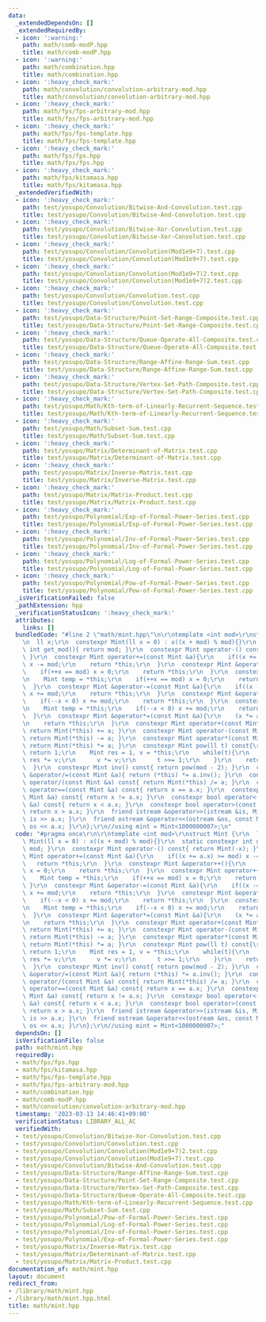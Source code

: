```yaml
---
data:
  _extendedDependsOn: []
  _extendedRequiredBy:
  - icon: ':warning:'
    path: math/comb-modP.hpp
    title: math/comb-modP.hpp
  - icon: ':warning:'
    path: math/combination.hpp
    title: math/combination.hpp
  - icon: ':heavy_check_mark:'
    path: math/convolution/convolution-arbitrary-mod.hpp
    title: math/convolution/convolution-arbitrary-mod.hpp
  - icon: ':heavy_check_mark:'
    path: math/fps/fps-arbitrary-mod.hpp
    title: math/fps/fps-arbitrary-mod.hpp
  - icon: ':heavy_check_mark:'
    path: math/fps/fps-template.hpp
    title: math/fps/fps-template.hpp
  - icon: ':heavy_check_mark:'
    path: math/fps/fps.hpp
    title: math/fps/fps.hpp
  - icon: ':heavy_check_mark:'
    path: math/fps/kitamasa.hpp
    title: math/fps/kitamasa.hpp
  _extendedVerifiedWith:
  - icon: ':heavy_check_mark:'
    path: test/yosupo/Convolution/Bitwise-And-Convolution.test.cpp
    title: test/yosupo/Convolution/Bitwise-And-Convolution.test.cpp
  - icon: ':heavy_check_mark:'
    path: test/yosupo/Convolution/Bitwise-Xor-Convolution.test.cpp
    title: test/yosupo/Convolution/Bitwise-Xor-Convolution.test.cpp
  - icon: ':heavy_check_mark:'
    path: test/yosupo/Convolution/Convolution(Mod1e9+7).test.cpp
    title: test/yosupo/Convolution/Convolution(Mod1e9+7).test.cpp
  - icon: ':heavy_check_mark:'
    path: test/yosupo/Convolution/Convolution(Mod1e9+7)2.test.cpp
    title: test/yosupo/Convolution/Convolution(Mod1e9+7)2.test.cpp
  - icon: ':heavy_check_mark:'
    path: test/yosupo/Convolution/Convolution.test.cpp
    title: test/yosupo/Convolution/Convolution.test.cpp
  - icon: ':heavy_check_mark:'
    path: test/yosupo/Data-Structure/Point-Set-Range-Composite.test.cpp
    title: test/yosupo/Data-Structure/Point-Set-Range-Composite.test.cpp
  - icon: ':heavy_check_mark:'
    path: test/yosupo/Data-Structure/Queue-Operate-All-Composite.test.cpp
    title: test/yosupo/Data-Structure/Queue-Operate-All-Composite.test.cpp
  - icon: ':heavy_check_mark:'
    path: test/yosupo/Data-Structure/Range-Affine-Range-Sum.test.cpp
    title: test/yosupo/Data-Structure/Range-Affine-Range-Sum.test.cpp
  - icon: ':heavy_check_mark:'
    path: test/yosupo/Data-Structure/Vertex-Set-Path-Composite.test.cpp
    title: test/yosupo/Data-Structure/Vertex-Set-Path-Composite.test.cpp
  - icon: ':heavy_check_mark:'
    path: test/yosupo/Math/Kth-term-of-Linearly-Recurrent-Sequence.test.cpp
    title: test/yosupo/Math/Kth-term-of-Linearly-Recurrent-Sequence.test.cpp
  - icon: ':heavy_check_mark:'
    path: test/yosupo/Math/Subset-Sum.test.cpp
    title: test/yosupo/Math/Subset-Sum.test.cpp
  - icon: ':heavy_check_mark:'
    path: test/yosupo/Matrix/Determinant-of-Matrix.test.cpp
    title: test/yosupo/Matrix/Determinant-of-Matrix.test.cpp
  - icon: ':heavy_check_mark:'
    path: test/yosupo/Matrix/Inverse-Matrix.test.cpp
    title: test/yosupo/Matrix/Inverse-Matrix.test.cpp
  - icon: ':heavy_check_mark:'
    path: test/yosupo/Matrix/Matrix-Product.test.cpp
    title: test/yosupo/Matrix/Matrix-Product.test.cpp
  - icon: ':heavy_check_mark:'
    path: test/yosupo/Polynomial/Exp-of-Formal-Power-Series.test.cpp
    title: test/yosupo/Polynomial/Exp-of-Formal-Power-Series.test.cpp
  - icon: ':heavy_check_mark:'
    path: test/yosupo/Polynomial/Inv-of-Formal-Power-Series.test.cpp
    title: test/yosupo/Polynomial/Inv-of-Formal-Power-Series.test.cpp
  - icon: ':heavy_check_mark:'
    path: test/yosupo/Polynomial/Log-of-Formal-Power-Series.test.cpp
    title: test/yosupo/Polynomial/Log-of-Formal-Power-Series.test.cpp
  - icon: ':heavy_check_mark:'
    path: test/yosupo/Polynomial/Pow-of-Formal-Power-Series.test.cpp
    title: test/yosupo/Polynomial/Pow-of-Formal-Power-Series.test.cpp
  _isVerificationFailed: false
  _pathExtension: hpp
  _verificationStatusIcon: ':heavy_check_mark:'
  attributes:
    links: []
  bundledCode: "#line 2 \"math/mint.hpp\"\n\r\ntemplate <int mod>\r\nstruct Mint {\r\
    \n  ll x;\r\n  constexpr Mint(ll x = 0) : x((x + mod) % mod){}\r\n  static constexpr\
    \ int get_mod(){ return mod; }\r\n  constexpr Mint operator-() const{ return Mint(-x);\
    \ }\r\n  constexpr Mint operator+=(const Mint &a){\r\n    if((x += a.x) >= mod)\
    \ x -= mod;\r\n    return *this;\r\n  }\r\n  constexpr Mint &operator++(){\r\n\
    \    if(++x == mod) x = 0;\r\n    return *this;\r\n  }\r\n  constexpr Mint operator++(int){\r\
    \n    Mint temp = *this;\r\n    if(++x == mod) x = 0;\r\n    return temp;\r\n\
    \  }\r\n  constexpr Mint &operator-=(const Mint &a){\r\n    if((x -= a.x) < 0)\
    \ x += mod;\r\n    return *this;\r\n  }\r\n  constexpr Mint &operator--(){\r\n\
    \    if(--x < 0) x += mod;\r\n    return *this;\r\n  }\r\n  constexpr Mint operator--(int){\r\
    \n    Mint temp = *this;\r\n    if(--x < 0) x += mod;\r\n    return temp;\r\n\
    \  }\r\n  constexpr Mint &operator*=(const Mint &a){\r\n    (x *= a.x) %= mod;\r\
    \n    return *this;\r\n  }\r\n  constexpr Mint operator+(const Mint &a) const{\
    \ return Mint(*this) += a; }\r\n  constexpr Mint operator-(const Mint &a) const{\
    \ return Mint(*this) -= a; }\r\n  constexpr Mint operator*(const Mint &a) const{\
    \ return Mint(*this) *= a; }\r\n  constexpr Mint pow(ll t) const{\r\n    if(!t)\
    \ return 1;\r\n    Mint res = 1, v = *this;\r\n    while(t){\r\n      if(t & 1)\
    \ res *= v;\r\n      v *= v;\r\n      t >>= 1;\r\n    }\r\n    return res;\r\n\
    \  }\r\n  constexpr Mint inv() const{ return pow(mod - 2); }\r\n  constexpr Mint\
    \ &operator/=(const Mint &a){ return (*this) *= a.inv(); }\r\n  constexpr Mint\
    \ operator/(const Mint &a) const{ return Mint(*this) /= a; }\r\n  constexpr bool\
    \ operator==(const Mint &a) const{ return x == a.x; }\r\n  constexpr bool operator!=(const\
    \ Mint &a) const{ return x != a.x; }\r\n  constexpr bool operator<(const Mint\
    \ &a) const{ return x < a.x; }\r\n  constexpr bool operator>(const Mint &a) const{\
    \ return x > a.x; }\r\n  friend istream &operator>>(istream &is, Mint &a){ return\
    \ is >> a.x; }\r\n  friend ostream &operator<<(ostream &os, const Mint &a){ return\
    \ os << a.x; }\r\n};\r\n//using mint = Mint<1000000007>;\n"
  code: "#pragma once\r\n\r\ntemplate <int mod>\r\nstruct Mint {\r\n  ll x;\r\n  constexpr\
    \ Mint(ll x = 0) : x((x + mod) % mod){}\r\n  static constexpr int get_mod(){ return\
    \ mod; }\r\n  constexpr Mint operator-() const{ return Mint(-x); }\r\n  constexpr\
    \ Mint operator+=(const Mint &a){\r\n    if((x += a.x) >= mod) x -= mod;\r\n \
    \   return *this;\r\n  }\r\n  constexpr Mint &operator++(){\r\n    if(++x == mod)\
    \ x = 0;\r\n    return *this;\r\n  }\r\n  constexpr Mint operator++(int){\r\n\
    \    Mint temp = *this;\r\n    if(++x == mod) x = 0;\r\n    return temp;\r\n \
    \ }\r\n  constexpr Mint &operator-=(const Mint &a){\r\n    if((x -= a.x) < 0)\
    \ x += mod;\r\n    return *this;\r\n  }\r\n  constexpr Mint &operator--(){\r\n\
    \    if(--x < 0) x += mod;\r\n    return *this;\r\n  }\r\n  constexpr Mint operator--(int){\r\
    \n    Mint temp = *this;\r\n    if(--x < 0) x += mod;\r\n    return temp;\r\n\
    \  }\r\n  constexpr Mint &operator*=(const Mint &a){\r\n    (x *= a.x) %= mod;\r\
    \n    return *this;\r\n  }\r\n  constexpr Mint operator+(const Mint &a) const{\
    \ return Mint(*this) += a; }\r\n  constexpr Mint operator-(const Mint &a) const{\
    \ return Mint(*this) -= a; }\r\n  constexpr Mint operator*(const Mint &a) const{\
    \ return Mint(*this) *= a; }\r\n  constexpr Mint pow(ll t) const{\r\n    if(!t)\
    \ return 1;\r\n    Mint res = 1, v = *this;\r\n    while(t){\r\n      if(t & 1)\
    \ res *= v;\r\n      v *= v;\r\n      t >>= 1;\r\n    }\r\n    return res;\r\n\
    \  }\r\n  constexpr Mint inv() const{ return pow(mod - 2); }\r\n  constexpr Mint\
    \ &operator/=(const Mint &a){ return (*this) *= a.inv(); }\r\n  constexpr Mint\
    \ operator/(const Mint &a) const{ return Mint(*this) /= a; }\r\n  constexpr bool\
    \ operator==(const Mint &a) const{ return x == a.x; }\r\n  constexpr bool operator!=(const\
    \ Mint &a) const{ return x != a.x; }\r\n  constexpr bool operator<(const Mint\
    \ &a) const{ return x < a.x; }\r\n  constexpr bool operator>(const Mint &a) const{\
    \ return x > a.x; }\r\n  friend istream &operator>>(istream &is, Mint &a){ return\
    \ is >> a.x; }\r\n  friend ostream &operator<<(ostream &os, const Mint &a){ return\
    \ os << a.x; }\r\n};\r\n//using mint = Mint<1000000007>;"
  dependsOn: []
  isVerificationFile: false
  path: math/mint.hpp
  requiredBy:
  - math/fps/fps.hpp
  - math/fps/kitamasa.hpp
  - math/fps/fps-template.hpp
  - math/fps/fps-arbitrary-mod.hpp
  - math/combination.hpp
  - math/comb-modP.hpp
  - math/convolution/convolution-arbitrary-mod.hpp
  timestamp: '2023-03-13 14:46:41+09:00'
  verificationStatus: LIBRARY_ALL_AC
  verifiedWith:
  - test/yosupo/Convolution/Bitwise-Xor-Convolution.test.cpp
  - test/yosupo/Convolution/Convolution.test.cpp
  - test/yosupo/Convolution/Convolution(Mod1e9+7)2.test.cpp
  - test/yosupo/Convolution/Convolution(Mod1e9+7).test.cpp
  - test/yosupo/Convolution/Bitwise-And-Convolution.test.cpp
  - test/yosupo/Data-Structure/Range-Affine-Range-Sum.test.cpp
  - test/yosupo/Data-Structure/Point-Set-Range-Composite.test.cpp
  - test/yosupo/Data-Structure/Vertex-Set-Path-Composite.test.cpp
  - test/yosupo/Data-Structure/Queue-Operate-All-Composite.test.cpp
  - test/yosupo/Math/Kth-term-of-Linearly-Recurrent-Sequence.test.cpp
  - test/yosupo/Math/Subset-Sum.test.cpp
  - test/yosupo/Polynomial/Pow-of-Formal-Power-Series.test.cpp
  - test/yosupo/Polynomial/Log-of-Formal-Power-Series.test.cpp
  - test/yosupo/Polynomial/Inv-of-Formal-Power-Series.test.cpp
  - test/yosupo/Polynomial/Exp-of-Formal-Power-Series.test.cpp
  - test/yosupo/Matrix/Inverse-Matrix.test.cpp
  - test/yosupo/Matrix/Determinant-of-Matrix.test.cpp
  - test/yosupo/Matrix/Matrix-Product.test.cpp
documentation_of: math/mint.hpp
layout: document
redirect_from:
- /library/math/mint.hpp
- /library/math/mint.hpp.html
title: math/mint.hpp
---
```


